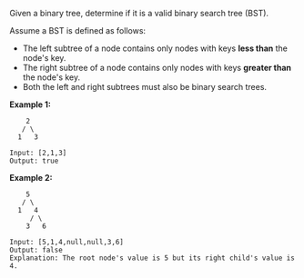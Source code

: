 Given a binary tree, determine if it is a valid binary search tree (BST).

Assume a BST is defined as follows:
* The left subtree of a node contains only nodes with keys **less than** the node's key.
* The right subtree of a node contains only nodes with keys **greater than** the node's key.
* Both the left and right subtrees must also be binary search trees.
 
**Example 1:**
```
    2
   / \
  1   3

Input: [2,1,3]
Output: true
```
**Example 2:**
```
    5
   / \
  1   4
     / \
    3   6

Input: [5,1,4,null,null,3,6]
Output: false
Explanation: The root node's value is 5 but its right child's value is 4.
```